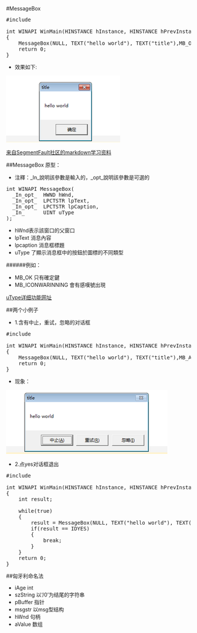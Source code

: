 #MessageBox

<pre>
#include <Windows.h>

int WINAPI WinMain(HINSTANCE hInstance, HINSTANCE hPrevInstance, PSTR szCmdLine, int iCmdShow)
{
	MessageBox(NULL, TEXT("hello world"), TEXT("title"),MB_OK);
	return 0;
}
</pre>
- 效果如下:

![MessageBox](https://github.com/daihn/test/blob/master/pic/MessageBox.PNG?raw=true)

[来自SegmentFault社区的markdown学习资料](https://segmentfault.com/markdown)


##MessageBox 原型：
- 注釋：_In_說明該參數是輸入的，_opt_說明該參數是可選的
<pre>
int WINAPI MessageBox(
  _In_opt_  HWND hWnd,
  _In_opt_  LPCTSTR lpText,
  _In_opt_  LPCTSTR lpCaption,
  _In_      UINT uType
);
</pre>

- hWnd表示該窗口的父窗口
- lpText 消息內容
- lpcaption 消息框標題
- uType 了顯示消息框中的按鈕於圖標的不同類型

######例如：
-  MB_OK 只有確定鍵
-  MB_ICONWARINNING 會有感嘆號出現

[uType详细功能网址](http://bbs.fishc.com/thread-46730-1-1.html)

##两个小例子

- 1.含有中止，重试，忽略的对话框

<pre>
#include <Windows.h>

int WINAPI WinMain(HINSTANCE hInstance, HINSTANCE hPrevInstance, PSTR szCmdLine, int iCmdShow)
{
	MessageBox(NULL, TEXT("hello world"), TEXT("title"),MB_ABORTRETRYIGNORE);
	return 0;
}
</pre> 

- 现象：

![1](https://github.com/daihn/test/blob/master/pic/MessageBox1.PNG?raw=true)


- 2.点yes对话框退出

<pre>
#include <Windows.h>

int WINAPI WinMain(HINSTANCE hInstance, HINSTANCE hPrevInstance, PSTR szCmdLine, int iCmdShow)
{
	int result;

	while(true)
	{
		result = MessageBox(NULL, TEXT("hello world"), TEXT("title"),MB_YESNO);
		if(result == IDYES)
		{
			break;
		}
	}
	return 0;
}
</pre>

##匈牙利命名法
- iAge   	int
- szString 	以‘/0’为结尾的字符串
- pBuffer 	指针
- msgstr  	以msg型结构
- hWnd     	句柄
- aValue  	数组